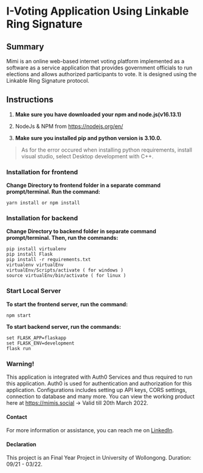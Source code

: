 # I-Voting Application Using Linkable Ring Signature

## Summary
Mimi is an online web-based internet voting platform implemented as a software as a service application that 
provides government officials to run elections and allows authorized participants to vote. 
It is designed using the Linkable Ring Signature protocol.


## Instructions
1. **Make sure you have downloaded your npm and node.js(v16.13.1)**

2. NodeJs & NPM from https://nodejs.org/en/

3. **Make sure you installed pip and python version is 3.10.0.**
  >As for the error occured when installing python requirements, install visual studio, select Desktop development with C++.


### Installation for frontend
**Change Directory to frontend folder in a separate command prompt/terminal. Run the command:**
```
yarn install or npm install
```

### Installation for backend
**Change Directory to backend folder in separate command prompt/terminal. Then, run the commands:**
```
pip install virtualenv
pip install Flask
pip install -r requirements.txt
virtualenv virtualEnv
virtualEnv/Scripts/activate ( for windows )
source virtualEnv/bin/activate ( for linux )
```

### Start Local Server
**To start the frontend server, run the command:**
```
npm start
```
**To start backend server, run the commands:**
```
set FLASK_APP=flaskapp
set FLASK_ENV=development
flask run
```


### Warning!
This application is integrated with Auth0 Services and thus required to run this application. Auth0 is used for authentication and authorization for this application. Configurations includes setting up API keys, CORS settings, connection to database and many more.
You can view the working product here at https://mimis.social -> Valid till 20th March 2022.

#### Contact
For more information or assistance, you can reach me on [LinkedIn](https://www.linkedin.com/in/wenhangoh/).

#### Declaration
This project is an Final Year Project in University of Wollongong. Duration: 09/21 - 03/22.
